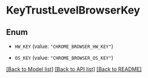 # KeyTrustLevelBrowserKey

## Enum


* `HW_KEY` (value: `"CHROME_BROWSER_HW_KEY"`)

* `OS_KEY` (value: `"CHROME_BROWSER_OS_KEY"`)


[[Back to Model list]](../README.md#documentation-for-models) [[Back to API list]](../README.md#documentation-for-api-endpoints) [[Back to README]](../README.md)


